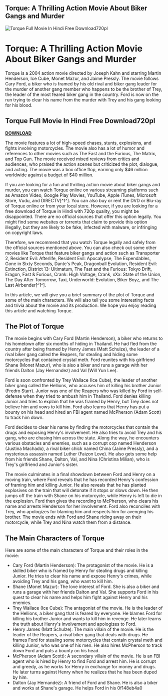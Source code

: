 ## Torque: A Thrilling Action Movie About Biker Gangs and Murder

 
![Torque Full Movie In Hindi Free Download720pl](https://image.jimcdn.com/app/cms/image/transf/none/path/sea4620fd3b1535ce/image/i789d84b541d71c71/version/1280425580/image.jpg)

 
# Torque: A Thrilling Action Movie About Biker Gangs and Murder
 
Torque is a 2004 action movie directed by Joseph Kahn and starring Martin Henderson, Ice Cube, Monet Mazur, and Jaime Pressly. The movie follows Cary Ford, a biker who is framed by his old rival and biker gang leader for the murder of another gang member who happens to be the brother of Trey, the leader of the most feared biker gang in the country. Ford is now on the run trying to clear his name from the murder with Trey and his gang looking for his blood.
 
## Torque Full Movie In Hindi Free Download720pl


[**DOWNLOAD**](https://www.google.com/url?q=https%3A%2F%2Furllie.com%2F2tKBTD&sa=D&sntz=1&usg=AOvVaw1YZQhZEMONVUuAL9_pxkFk)

 
The movie features a lot of high-speed chases, stunts, explosions, and fights involving motorcycles. The movie also has a lot of humor and references to other movies such as The Fast and the Furious, The Matrix, and Top Gun. The movie received mixed reviews from critics and audiences, who praised the action scenes but criticized the plot, dialogue, and acting. The movie was a box office flop, earning only $46 million worldwide against a budget of $40 million.
 
If you are looking for a fun and thrilling action movie about biker gangs and murder, you can watch Torque online on various streaming platforms such as Amazon Video, Google Play Movies, YouTube, Apple iTunes, Microsoft Store, Vudu, and DIRECTV[^1^]. You can also buy or rent the DVD or Blu-ray of Torque online or from your local store. However, if you are looking for a free download of Torque in Hindi with 720p quality, you might be disappointed. There are no official sources that offer this option legally. You might find some websites or torrents that claim to provide this option illegally, but they are likely to be fake, infected with malware, or infringing on copyright laws.
 
Therefore, we recommend that you watch Torque legally and safely from the official sources mentioned above. You can also check out some other movies like Torque that feature biker gangs and action such as Transporter 2, Resident Evil: Afterlife, Resident Evil: Apocalypse, The Expendables, Gone in Sixty Seconds, Dante's Peak, Dragonball Evolution, Resident Evil: Extinction, District 13: Ultimatum, The Fast and the Furious: Tokyo Drift, Eragon, Fast & Furious, Crank: High Voltage, Crank, xXx: State of the Union, The Day After Tomorrow, Taxi, Underworld: Evolution, Biker Boyz, and The Last Airbender[^1^].
  
In this article, we will give you a brief summary of the plot of Torque and some of the main characters. We will also tell you some interesting facts and trivia about the movie and its production. We hope you enjoy reading this article and watching Torque.
 
## The Plot of Torque
 
The movie begins with Cary Ford (Martin Henderson), a biker who returns to his hometown after six months of hiding in Thailand. He had fled from the country after being framed by Henry James (Matt Schulze), the leader of a rival biker gang called the Reapers, for stealing and hiding some motorcycles that contained crystal meth. Ford reunites with his girlfriend Shane (Monet Mazur), who is also a biker and runs a garage with her friends Dalton (Jay Hernandez) and Val (Will Yun Lee).
 
Ford is soon confronted by Trey Wallace (Ice Cube), the leader of another biker gang called the Hellions, who accuses him of killing his brother Junior (Fredro Starr). Junior was one of the Reapers who was killed by Ford in self-defense when they tried to ambush him in Thailand. Ford denies killing Junior and tries to explain that he was framed by Henry, but Trey does not believe him and vows to kill him. Ford also learns that Henry has put a bounty on his head and hired an FBI agent named McPherson (Adam Scott) to track him down.
 
Ford decides to clear his name by finding the motorcycles that contain the drugs and exposing Henry's involvement. He also tries to avoid Trey and his gang, who are chasing him across the state. Along the way, he encounters various obstacles and enemies, such as a corrupt cop named Henderson (Justina Machado), a rival biker chick named China (Jaime Pressly), and a mysterious assassin named Luther (Faizon Love). He also gets some help from his friends Shane, Dalton, Val, and Nina (Christina Milian), who is Trey's girlfriend and Junior's sister.
 
The movie culminates in a final showdown between Ford and Henry on a moving train, where Ford reveals that he has recorded Henry's confession of framing him and killing Junior. He also reveals that he has planted explosives on the train that will detonate if it stops or slows down. He then jumps off the train with Shane on his motorcycle, while Henry is left to die in the explosion. Ford then gives the recording to McPherson, who clears his name and arrests Henderson for her involvement. Ford also reconciles with Trey, who apologizes for blaming him and respects him for avenging his brother. The movie ends with Ford and Shane riding away on their motorcycle, while Trey and Nina watch them from a distance.
 
## The Main Characters of Torque
 
Here are some of the main characters of Torque and their roles in the movie:
 
- Cary Ford (Martin Henderson): The protagonist of the movie. He is a skilled biker who is framed by Henry for stealing drugs and killing Junior. He tries to clear his name and expose Henry's crimes, while avoiding Trey and his gang, who want to kill him.
- Shane (Monet Mazur): The love interest of Ford. She is also a biker and runs a garage with her friends Dalton and Val. She supports Ford in his quest to clear his name and helps him fight against Henry and his enemies.
- Trey Wallace (Ice Cube): The antagonist of the movie. He is the leader of the Hellions, a biker gang that is feared by everyone. He blames Ford for killing his brother Junior and wants to kill him in revenge. He later learns the truth about Henry's involvement and apologizes to Ford.
- Henry James (Matt Schulze): The main villain of the movie. He is the leader of the Reapers, a rival biker gang that deals with drugs. He frames Ford for stealing some motorcycles that contain crystal meth and killing Junior, who was one of his men. He also hires McPherson to track down Ford and puts a bounty on his head.
- McPherson (Adam Scott): A secondary villain of the movie. He is an FBI agent who is hired by Henry to find Ford and arrest him. He is corrupt and greedy, as he works for Henry in exchange for money and drugs. He later turns against Henry when he realizes that he has been duped by him.
- Dalton (Jay Hernandez): A friend of Ford and Shane. He is also a biker and works at Shane's garage. He helps Ford in his 0f148eb4a0
